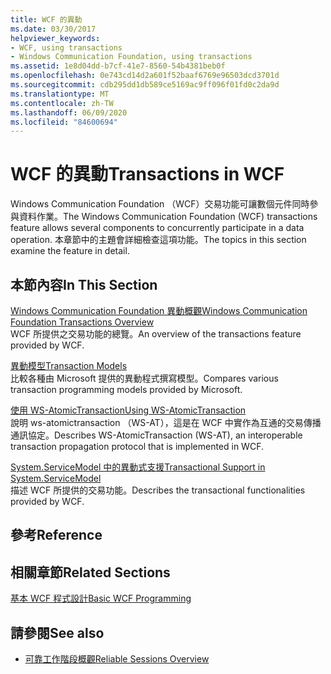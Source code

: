 ```yaml
---
title: WCF 的異動
ms.date: 03/30/2017
helpviewer_keywords:
- WCF, using transactions
- Windows Communication Foundation, using transactions
ms.assetid: 1e8d04dd-b7cf-41e7-8560-54b4381beb0f
ms.openlocfilehash: 0e743cd14d2a601f52baaf6769e96503dcd3701d
ms.sourcegitcommit: cdb295dd1db589ce5169ac9ff096f01fd0c2da9d
ms.translationtype: MT
ms.contentlocale: zh-TW
ms.lasthandoff: 06/09/2020
ms.locfileid: "84600694"
---
```

# <a name="transactions-in-wcf"></a><span data-ttu-id="690ef-102">WCF 的異動</span><span class="sxs-lookup"><span data-stu-id="690ef-102">Transactions in WCF</span></span>
<span data-ttu-id="690ef-103">Windows Communication Foundation （WCF）交易功能可讓數個元件同時參與資料作業。</span><span class="sxs-lookup"><span data-stu-id="690ef-103">The Windows Communication Foundation (WCF) transactions feature allows several components to concurrently participate in a data operation.</span></span> <span data-ttu-id="690ef-104">本章節中的主題會詳細檢查這項功能。</span><span class="sxs-lookup"><span data-stu-id="690ef-104">The topics in this section examine the feature in detail.</span></span>  
  
## <a name="in-this-section"></a><span data-ttu-id="690ef-105">本節內容</span><span class="sxs-lookup"><span data-stu-id="690ef-105">In This Section</span></span>  
 [<span data-ttu-id="690ef-106">Windows Communication Foundation 異動概觀</span><span class="sxs-lookup"><span data-stu-id="690ef-106">Windows Communication Foundation Transactions Overview</span></span>](transactions-overview.md)  
 <span data-ttu-id="690ef-107">WCF 所提供之交易功能的總覽。</span><span class="sxs-lookup"><span data-stu-id="690ef-107">An overview of the transactions feature provided by WCF.</span></span>  
  
 [<span data-ttu-id="690ef-108">異動模型</span><span class="sxs-lookup"><span data-stu-id="690ef-108">Transaction Models</span></span>](transaction-models.md)  
 <span data-ttu-id="690ef-109">比較各種由 Microsoft 提供的異動程式撰寫模型。</span><span class="sxs-lookup"><span data-stu-id="690ef-109">Compares various transaction programming models provided by Microsoft.</span></span>  
  
 [<span data-ttu-id="690ef-110">使用 WS-AtomicTransaction</span><span class="sxs-lookup"><span data-stu-id="690ef-110">Using WS-AtomicTransaction</span></span>](using-ws-atomictransaction.md)  
 <span data-ttu-id="690ef-111">說明 ws-atomictransaction （WS-AT），這是在 WCF 中實作為互通的交易傳播通訊協定。</span><span class="sxs-lookup"><span data-stu-id="690ef-111">Describes WS-AtomicTransaction (WS-AT), an interoperable transaction propagation protocol that is implemented in WCF.</span></span>  
  
 [<span data-ttu-id="690ef-112">System.ServiceModel 中的異動式支援</span><span class="sxs-lookup"><span data-stu-id="690ef-112">Transactional Support in System.ServiceModel</span></span>](transactional-support-in-system-servicemodel.md)  
 <span data-ttu-id="690ef-113">描述 WCF 所提供的交易功能。</span><span class="sxs-lookup"><span data-stu-id="690ef-113">Describes the transactional functionalities provided by WCF.</span></span>  
  
## <a name="reference"></a><span data-ttu-id="690ef-114">參考</span><span class="sxs-lookup"><span data-stu-id="690ef-114">Reference</span></span>  
  
## <a name="related-sections"></a><span data-ttu-id="690ef-115">相關章節</span><span class="sxs-lookup"><span data-stu-id="690ef-115">Related Sections</span></span>  
 [<span data-ttu-id="690ef-116">基本 WCF 程式設計</span><span class="sxs-lookup"><span data-stu-id="690ef-116">Basic WCF Programming</span></span>](../basic-wcf-programming.md)  
  
## <a name="see-also"></a><span data-ttu-id="690ef-117">請參閱</span><span class="sxs-lookup"><span data-stu-id="690ef-117">See also</span></span>

- [<span data-ttu-id="690ef-118">可靠工作階段概觀</span><span class="sxs-lookup"><span data-stu-id="690ef-118">Reliable Sessions Overview</span></span>](reliable-sessions-overview.md)
